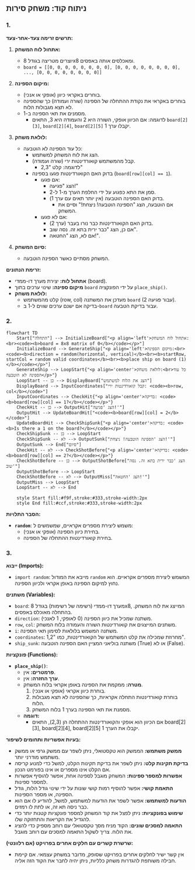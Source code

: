 ## ניתוח קוד: משחק סירות

### 1. <algorithm>

**תרשים זרימה צעד-אחר-צעד:**

1. **אתחול לוח המשחק:**
   - יוצרים מטריצה בגודל 8x8 ומאכלסים אותה באפסים.
   - `board = [[0, 0, 0, 0, 0, 0, 0, 0], [0, 0, 0, 0, 0, 0, 0, 0], ..., [0, 0, 0, 0, 0, 0, 0, 0]]`

2. **מיקום הספינה:**
   - בוחרים באקראי כיוון (אופקי או אנכי).
   - בוחרים באקראי את נקודת ההתחלה של הספינה (שורה ועמודה) כך שהספינה לא תצא מגבולות הלוח.
   - מסמנים את תאי הספינה ב-1.
     - לדוגמה: אם הכיוון אופקי, השורה היא 2 והעמודה היא 3, התאים `board[2][3]`, `board[2][4]`, `board[2][5]` יקבלו ערך 1.

3. **לולאת משחק:**
   - כל עוד הספינה לא הוטבעה:
     - הצג את לוח המשחק למשתמש.
     - קבל מהמשתמש קואורדינטות ירי (שורה ועמודה).
       - לדוגמה: קלט "2,3"
     - בדוק האם הקואורדינטות פגעו בספינה (`board[row][col] == 1`).
       - אם פגעו:
         - הצג "פגיעה!"
         - סמן את התא כפגוע על ידי החלפת הערך מ-1 ל-2.
         - בדוק האם הספינה הוטבעה (אין יותר תאים עם ערך 1).
           - אם הוטבעה, הצג "הספינה הוטבעה! ניצחת!" וסיים את המשחק.
       - אם לא פגעו:
         - בדוק האם הקואורדינטות כבר נורו בעבר (ערך 2).
          - אם כן, הצג "כבר ירית בתא זה. נסה שוב".
         - אם לא, הצג "החטאה!".

4. **סיום המשחק:**
   - המשחק מסתיים כאשר הספינה הוטבעה.

**זרימת הנתונים:**

-   **אתחול לוח:** יצירת מערך דו-ממדי (board).
-   **מיקום ספינה:** שינוי ערכים בתוך `board` על ידי הפונקציה `place_ship()`.
-   **לולאת משחק:**
    -   קלט מהמשתמש (row, col) מעדכן את המשתנה `board` (2 עבור פגיעה).
    -   בדיקה אם ישנם ערכים שווים ל-1 ב-`board` עבור בדיקת הטבעה.

### 2. <mermaid>

```mermaid
flowchart TD
    Start["התחלה"] --> InitializeBoard["<p align='left'>אתחול לוח המשחק:<br><code><b>board = 8x8 matrix of 0</b></code></p>"]
    InitializeBoard --> GenerateShip["<p align='left'>מיקום הספינה:<br><code><b>direction = random(horizontal, vertical)</b><br><b>startRow, startCol = random valid coordinates</b><br><b>place ship on board (1)</b></code></p>"]
    GenerateShip --> LoopStart{"<p align='center'>לולאת משחק:<br>כל עוד הספינה לא הוטבעה</p>"}
    LoopStart -- כן --> DisplayBoard["הצג את הלוח למשתמש"]
    DisplayBoard --> InputCoordinates["קבל קואורדינטות ירי: <code><b>row, col</b></code>"]
    InputCoordinates --> CheckHit{"<p align='center'>בדיקה: <code><b>board[row][col] == 1?</b></code></p>"}
    CheckHit -- כן --> OutputHit["הצג 'פגיעה!'"]
    OutputHit --> UpdateBoardHit["<code><b>board[row][col] = 2</b></code>"]
    UpdateBoardHit --> CheckShipSunk{"<p align='center'>בדיקה: <code><b>Is there a 1 on the board?</b></code></p>"}
    CheckShipSunk -- כן --> LoopStart
    CheckShipSunk -- לא --> OutputSunk["הצג 'הספינה הוטבעה! ניצחת!'"]
    OutputSunk --> End["סיום"]
    CheckHit -- לא --> CheckShotBefore{"<p align='center'>בדיקה: <code><b>board[row][col] == 2?</b></code></p>"}
    CheckShotBefore -- כן --> OutputShotBefore["הצג 'כבר ירית בתא זה. נסה שוב'"]
    OutputShotBefore --> LoopStart
    CheckShotBefore -- לא --> OutputMiss["הצג 'החטאה!'"]
    OutputMiss --> LoopStart
    LoopStart -- לא --> End

    style Start fill:#f9f,stroke:#333,stroke-width:2px
    style End fill:#ccf,stroke:#333,stroke-width:2px
```

**הסבר התלויות:**

*   **`random`**: משמש ליצירת מספרים אקראיים, שמשמשים ל:
    *   בחירת כיוון הספינה (אופקי או אנכי).
    *   בחירת קואורדינטות ההתחלה של הספינה.

### 3. <explanation>

**ייבוא (Imports):**

*   `import random`: מייבא את המודול `random` המשמש ליצירת מספרים אקראיים. הוא נחוץ למיקום הספינה באופן אקראי ולכיוון הספינה.

**משתנים (Variables):**

*   `board`: מערך דו-ממדי (רשימה של רשימות) בגודל 8x8, המייצג את לוח המשחק. בהתחלה מאוכלס באפסים.
*   `direction`: משתנה שמכיל את כיוון הספינה (0 לאופקי, 1 לאנכי).
*   `row`, `col`: משתנים המייצגים את קואורדינטות השורה והעמודה בלוח המשחק.
*   `i`: משתנה המשמש בלולאות לסימון תאי הספינה.
*   `coordinates`: מחרוזת שמכילה את קלט המשתמש של הקואורדינטות, כמו "1,2".
*   `ship_sunk`: משתנה בוליאני המציין האם הספינה הוטבעה (True) או לא (False).

**פונקציות (Functions):**

*   **`place_ship()`**:
    *   **פרמטרים:** אין.
    *   **ערך החזרה:** אין.
    *   **מטרה:** ממקמת את הספינה באופן אקראי בלוח המשחק.
        1.  בוחרת כיוון אקראי (אופקי או אנכי).
        2.  בוחרת קואורדינטות התחלה אקראיות, כך שהספינה לא תצא מגבולות הלוח.
        3.  מסמנת את תאי הספינה בערך 1 בלוח המשחק.
    *   **דוגמה:**
        *   אם הכיוון הוא אופקי והקואורדינטות ההתחלה הן (2,3), התאים board[2][3], board[2][4], board[2][5] יקבלו את הערך 1.

**בעיות אפשריות ותחומים לשיפור:**

*   **ממשק משתמש:** הממשק הוא טקסטואלי, ניתן לשפר עם ממשק גרפי או ממשק משתמש מודרני יותר.
*   **בדיקת תקינות קלט:** ניתן לשפר את בדיקת תקינות הקלט, למשל כדי למנוע קריסה אם הקלט אינו מספרים או אינו בפורמט הנכון.
*   **אפשרות למספר ספינות:** המשחק מוגבל לספינה אחת, אפשר להוסיף אפשרות למספר ספינות.
*   **התאמת קושי:** אפשר להוסיף רמות קושי שונות על ידי שינוי גודל הלוח, גודל הספינה, או מספר הספינות.
*  **הודעות למשתמש:** אפשר לשפר את הודעות למשתמש,  למשל, להודיע לו אם הוא כבר ניסה תא זה, או לתת לו רמזים.
*  **שימוש בפונקציות:** ניתן לפצל את קוד המשחק למספר פונקציות קטנות יותר כדי להגדיל את הקריאות והתחזוקה שלו.
*   **התאמה למסכים שונים:** הקוד מניח מסך טקסטואלי עם רוחב מספיק כדי להציג את הלוח. צריך לשקול התאמה למסכים עם רוחב מוגבל.

**שרשרת קשרים עם חלקים אחרים בפרויקט (אם רלוונטי):**

*  אין קשר ישיר לחלקים אחרים בפרויקט שסופק, מדובר במשחק עצמאי. אם קיימת חבילה משותפת להגדרות משחק כלליות, ניתן יהיה לחבר את הקוד הזה אליה.